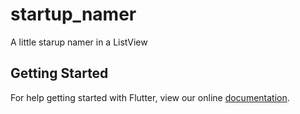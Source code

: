 # startup_namer

A little starup namer in a ListView

## Getting Started

For help getting started with Flutter, view our online
[documentation](https://flutter.io/).
